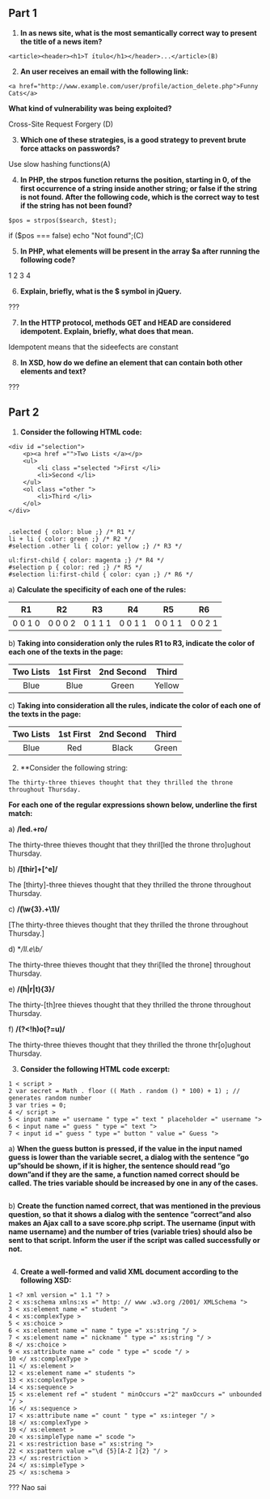 ## Part 1 

1. **In as news site, what is the most semantically correct way to present the title of a news item?**
```
<article><header><h1>T ́ıtulo</h1></header>...</article>(B)
```

2. **An user receives an email with the following link:**
```
<a href="http://www.example.com/user/profile/action_delete.php">Funny Cats</a>
```
**What kind of vulnerability was being exploited?**

Cross-Site Request Forgery (D)

3. **Which one of these strategies, is a good strategy to prevent brute force attacks on passwords?**

Use slow hashing functions(A)

4. **In PHP, the strpos function returns the position, starting in 0, of the first occurrence of a string inside another string; or false if the string is not found. After the following code, which is the correct way to test if the string has not been found?**
```
$pos = strpos($search, $test);
```

if ($pos === false) echo "Not found";(C)

5. **In PHP, what elements will be present in the array $a after running the following code?**

1 2 3 4

6. **Explain, briefly, what is the $ symbol in jQuery.**

???

7. **In the HTTP protocol, methods GET and HEAD are considered idempotent. Explain, briefly, what does that mean.**

Idempotent means that the sideefects are constant

8. **In XSD, how do we define an element that can contain both other elements and text?**

???


## Part 2 

1. **Consider the following HTML code:**
```
<div id ="selection">
    <p><a href ="">Two Lists </a></p>
    <ul>
        <li class ="selected ">First </li>
        <li>Second </li>
    </ul>
    <ol class ="other ">
        <li>Third </li>
    </ol>
</div>


.selected { color: blue ;} /* R1 */
li + li { color: green ;} /* R2 */
#selection .other li { color: yellow ;} /* R3 */

ul:first-child { color: magenta ;} /* R4 */
#selection p { color: red ;} /* R5 */
#selection li:first-child { color: cyan ;} /* R6 */
```

a) **Calculate the specificity of each one of the rules:**

| R1 | R2 | R3 | R4 | R5 | R6 |
| :--------: | :--------: | :--------: | :--------: | :--------: | :--------: |
| 0 0 1 0 | 0 0 0 2 | 0 1 1 1 | 0 0 1 1 | 0 0 1 1 | 0 0 2 1 |

b) **Taking into consideration only the rules R1 to R3, indicate the color of each one of the texts in the page:**

| Two Lists | 1st First | 2nd Second | Third |
| :--------: | :--------: | :--------: | :--------: |
| Blue | Blue | Green | Yellow |

c) **Taking into consideration all the rules, indicate the color of each one of the texts in the page:**

| Two Lists | 1st First | 2nd Second | Third |
| :--------: | :--------: | :--------: | :--------: |
| Blue | Red | Black | Green |



2. **Consider the following string: 
```
The thirty-three thieves thought that they thrilled the throne throughout Thursday.
```
**For each one of the regular expressions shown below, underline the first match:**

a) **/led.+ro/**

The thirty-three thieves thought that they thril[led the throne thro]ughout Thursday.

b) **/[thir]+[^e]/**

The [thirty]-three thieves thought that they thrilled the throne throughout Thursday.

c) **/(\w{3}.+\1)/**

[The thirty-three thieves thought that they thrilled the throne throughout Thursday.]

d) **/ll.*e\b/**

The thirty-three thieves thought that they thri[lled the throne] throughout Thursday.

e) **/(h|r|t){3}/**

The thirty-[th]ree thieves thought that they thrilled the throne throughout Thursday.

f) **/(?<!h)o(?=u)/**

The thirty-three thieves thought that they thrilled the throne thr[o]ughout Thursday.


3. **Consider the following HTML code excerpt:**
```
1 < script >
2 var secret = Math . floor (( Math . random () * 100) + 1) ; // generates random number
3 var tries = 0;
4 </ script >
5 < input name =" username " type =" text " placeholder =" username ">
6 < input name =" guess " type =" text ">
7 < input id =" guess " type =" button " value =" Guess ">
```

a) **When the guess button is pressed, if the value in the input named guess is lower than the variable secret, a dialog with the sentence ”go up”should be shown, if it is higher, the sentence should read ”go down”and if they are the same, a function named correct should be called. The tries variable should be increased by one in any of the cases.**
```

```


b) **Create the function named correct, that was mentioned in the previous question, so that it shows a dialog with the sentence ”correct”and also makes an Ajax call to a save score.php script. The username (input with name username) and the number of tries (variable tries) should also be sent to that script. Inform the user if the script was called successfully or not.**
```

```

4. **Create a well-formed and valid XML document according to the following XSD:**
```
1 <? xml version =" 1.1 "? >
2 < xs:schema xmlns:xs =" http: // www .w3.org /2001/ XMLSchema ">
3 < xs:element name =" student ">
4 < xs:complexType >
5 < xs:choice >
6 < xs:element name =" name " type =" xs:string "/ >
7 < xs:element name =" nickname " type =" xs:string "/ >
8 </ xs:choice >
9 < xs:attribute name =" code " type =" scode "/ >
10 </ xs:complexType >
11 </ xs:element >
12 < xs:element name =" students ">
13 < xs:complexType >
14 < xs:sequence >
15 < xs:element ref =" student " minOccurs ="2" maxOccurs =" unbounded "/ >
16 </ xs:sequence >
17 < xs:attribute name =" count " type =" xs:integer "/ >
18 </ xs:complexType >
19 </ xs:element >
20 < xs:simpleType name =" scode ">
21 < xs:restriction base =" xs:string ">
22 < xs:pattern value ="\d {5}[A-Z ]{2} "/ >
23 </ xs:restriction >
24 </ xs:simpleType >
25 </ xs:schema >
```
??? Nao sai